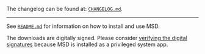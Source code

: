 The changelog can be found at: [`CHANGELOG.md`](./CHANGELOG.md).

---

See [`README.md`](./README.md) for information on how to install and use MSD.

The downloads are digitally signed. Please consider [verifying the digital signatures](./README.md#verifying-digital-signatures) because MSD is installed as a privileged system app.
